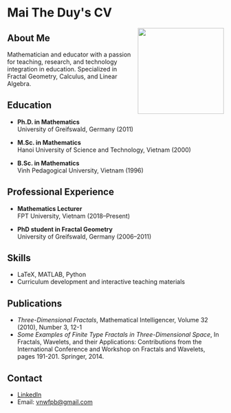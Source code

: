 # Mai The Duy's CV


<img src="https://drive.google.com/uc?export=view&id=1SrOFba1wOeC7dSplfxtkNy0mOGXl71DJ" width="200" align="right">


## About Me
Mathematician and educator with a passion for teaching, research, and technology integration in education. Specialized in Fractal Geometry, Calculus, and Linear Algebra.

## Education
- **Ph.D. in Mathematics**  
  University of Greifswald, Germany (2011)

- **M.Sc. in Mathematics**  
  Hanoi University of Science and Technology, Vietnam (2000)
- **B.Sc. in Mathematics**  
  Vinh Pedagogical University, Vietnam (1996)

## Professional Experience
- **Mathematics Lecturer**  
  FPT University, Vietnam (2018–Present)
  
- **PhD student in Fractal Geometry**  
  University of Greifswald, Germany (2006–2011)

## Skills
- LaTeX, MATLAB, Python
- Curriculum development and interactive teaching materials

## Publications
- _Three-Dimensional Fractals_, Mathematical Intelligencer, Volume 32 (2010), Number 3, 12-1
- _Some Examples of Finite Type Fractals in Three-Dimensional Space_, In Fractals, Wavelets, and their Applications: Contributions from the International Conference and Workshop on Fractals and Wavelets, pages 191-201. Springer, 2014.
## Contact
- [LinkedIn](https://www.linkedin.com/in/mai-the-duy-365695157/)
- Email: vnwfpb@gmail.com
